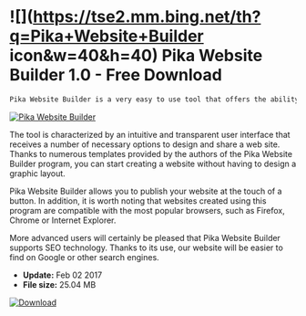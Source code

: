 # ![](https://tse2.mm.bing.net/th?q=Pika+Website+Builder icon&w=40&h=40) Pika Website Builder 1.0 - Free Download

```sh
Pika Website Builder is a very easy to use tool that offers the ability to create and save websites using HTML.
```
[![Pika Website Builder](https://gallery.dpcdn.pl/imgc/Tools/73827/g_-_420x350_1.5_-_x20170202234728_0.png)](https://softexe.net/win/development-it/web-applications/pika-website-builder:ppbRd.html)

The tool is characterized by an intuitive and transparent user interface that receives a number of necessary options to design and share a web site. Thanks to numerous templates provided by the authors of the Pika Website Builder program, you can start creating a website without having to design a graphic layout.
 
 Pika Website Builder allows you to publish your website at the touch of a button. In addition, it is worth noting that websites created using this program are compatible with the most popular browsers, such as Firefox, Chrome or Internet Explorer.
 
 More advanced users will certainly be pleased that Pika Website Builder supports SEO technology. Thanks to its use, our website will be easier to find on Google or other search engines.


- **Update:** Feb 02 2017
- **File size:** 25.04 MB

[![Download](https://cdn.softexe.net/static/img/download.png)](https://softexe.net/win/development-it/web-applications/pika-website-builder:ppbRd.html)

